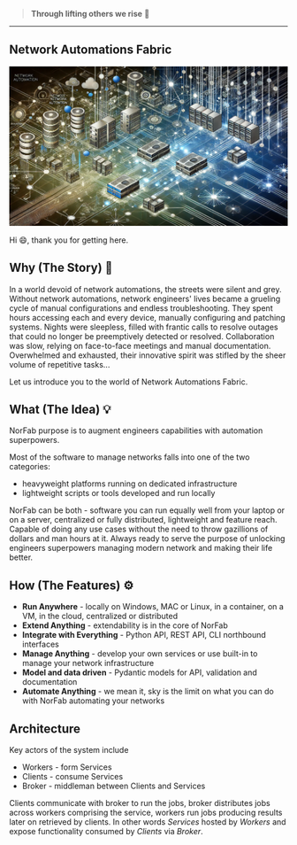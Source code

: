 > **Through lifting others we rise** :rocket:

---

## Network Automations Fabric

![Network Automations Fabric](images/norfab_overview_top_image.webp)


Hi :smile:, thank you for getting here.

## Why (The Story) :book:

In a world devoid of network automations, the streets were silent 
and grey. Without network automations, network engineers' lives 
became a grueling cycle of manual configurations and endless 
troubleshooting. They spent hours accessing each and every device, 
manually configuring and patching systems. Nights were sleepless, 
filled with frantic calls to resolve outages that could no longer 
be preemptively detected or resolved. Collaboration was slow, 
relying on face-to-face meetings and manual documentation. 
Overwhelmed and exhausted, their innovative spirit was stifled by 
the sheer volume of repetitive tasks...

Let us introduce you to the world of Network Automations Fabric.

## What (The Idea) :bulb:

NorFab purpose is to augment engineers capabilities with automation 
superpowers.

Most of the software to manage networks falls into one of the two 
categories: 

- heavyweight platforms running on dedicated infrastructure
- lightweight scripts or tools developed and run locally

NorFab can be both - software you can run equally well from
your laptop or on a server, centralized or fully distributed, 
lightweight and feature reach. Capable of doing any use cases 
without the need to throw gazillions of dollars and man hours at 
it. Always ready to serve the purpose of unlocking engineers 
superpowers managing modern network and making their life better.

## How (The Features) :gear:

- **Run Anywhere** - locally on Windows, MAC or Linux, in a container, on a VM, in the cloud, centralized or distributed
- **Extend Anything** - extendability is in the core of NorFab
- **Integrate with Everything** - Python API, REST API, CLI northbound interfaces
- **Manage Anything** - develop your own services or use built-in to manage your network infrastructure
- **Model and data driven** - Pydantic models for API, validation and documentation
- **Automate Anything** - we mean it, sky is the limit on what you can do with NorFab automating your networks

## Architecture 

Key actors of the system include

- Workers - form Services
- Clients - consume Services
- Broker - middleman between Clients and Services

Clients communicate with broker to run the jobs, broker distributes 
jobs across workers comprising the service, workers run jobs producing 
results later on retrieved by clients. In other words *Services* 
hosted by *Workers* and expose functionality consumed by *Clients* 
via *Broker*.